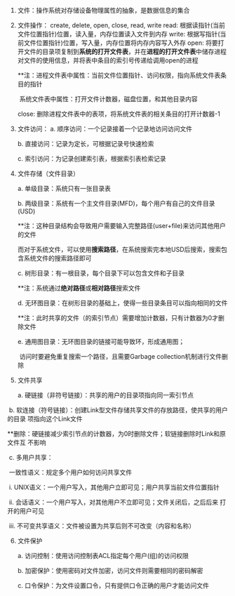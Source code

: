 1. 文件：操作系统对存储设备物理属性的抽象，是数据信息的集合

2. 文件操作： create, delete, open, close, read, write
   read: 根据读指针(当前文件位置指针)位置，读入量，内存位置读入文件到内存
   write: 根据写指针(当前文件位置指针)位置，写入量，内存位置将内存内容写入外存
   open: 将要打开文件的目录项复制到**系统的打开文件表**，并在**进程的打开文件表**中储存进程对文件的使用信息，并将表中条目的索引号传递给调用open的进程

   **注：进程文件表中属性：当前文件位置指针、访问权限，指向系统文件表条目的指针

   ​	  系统文件表中属性：打开文件计数器，磁盘位置，和其他目录内容

   close: 删除进程文件表中的表项，将系统文件表的相关条目的打开计数器-1

3. 文件访问：
   a. 顺序访问：一个记录接着一个记录地访问访问文件

   b. 直接访问：记录为定长，可根据记录号快速检索

   c. 索引访问：为记录创建索引表，根据索引表检索记录

4. 文件存储（文件目录）

   a. 单级目录：系统只有一张目录表

   b. 两级目录：系统有一个主文件目录(MFD)，每个用户有自己的文件目录(USD)

   ​	**注：这种目录结构会导致用户需要输入完整路径(user+file)来访问其他用户的文件

   ​		  而对于系统文件，可以使用**搜索路径**，在系统搜索完本地USD后搜索，搜索包
   ​		  含系统文件的搜索路径即可

   c. 树形目录：有一根目录，每个目录下可以包含文件和子目录

   ​	\**注：系统通过**绝对路径**或**相对路径**搜索文件

   d. 无环图目录：在树形目录的基础上，使得一些目录条目可以指向相同的文件

   ​	**注：此时共享的文件（的索引节点）需要增加计数器，只有计数器为0才删除文件

   e.  通用图目录：无环图目录的链接可能导致环，形成通用图；

   ​	访问时要避免重复搜索一个路径，且需要Garbage collection机制进行文件删除

5. 文件共享

   a. 硬链接（非符号链接）：共享的用户的目录项指向同一索引节点

​	b. 软连接（符号链接）：创建Link型文件存储共享文件的存放路径，使共享的用户的目录						项指向这个Link文件

​	**删除：硬链接减少索引节点的计数器，为0时删除文件；软链接删除时Link和原文件互			不影响

​	c. 多用户共享：

​		一致性语义：规定多个用户如何访问共享文件

​			i. UNIX语义：一个用户写入，其他用户立即可见；用户共享当前文件位置指针

​			ii. 会话语义：一个用户写入，对其他用户不立即可见；文件关闭后，之后后来						打开的用户可见

​			iii. 不可变共享语义：文件被设置为共享后则不可改变（内容和名称）

6. 文件保护

   a. 访问控制：使用访问控制表ACL指定每个用户(组)的访问权限

   b. 加密保护：使用密码对文件加密，访问文件则需要相同的密码解密

   c. 口令保护：为文件设置口令，只有提供口令正确的用户才能访问文件



